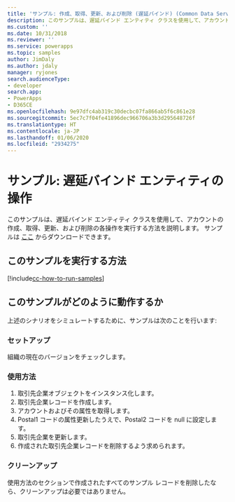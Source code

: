 ```yaml
---
title: 'サンプル: 作成、取得、更新、および削除 (遅延バインド) (Common Data Service) | Microsoft Docs'
description: このサンプルは、遅延バインド エンティティ クラスを使用して、アカウントの作成、取得、更新、および削除の各操作を実行する方法を説明します。
ms.custom: ''
ms.date: 10/31/2018
ms.reviewer: ''
ms.service: powerapps
ms.topic: samples
author: JimDaly
ms.author: jdaly
manager: ryjones
search.audienceType:
- developer
search.app:
- PowerApps
- D365CE
ms.openlocfilehash: 9e97dfc4ab319c30decbc07fa866ab5f6c861e28
ms.sourcegitcommit: 5ec7c7f04fe41896dec966706a3b3d295648726f
ms.translationtype: HT
ms.contentlocale: ja-JP
ms.lasthandoff: 01/06/2020
ms.locfileid: "2934275"
---
```

# <a name="sample-late-bound-entity-operations"></a>サンプル: 遅延バインド エンティティの操作

<!-- show deep insert equivalent 

sample-initialize-record-existing-record.md
sample-create-retrieve-update-delete-late-bound.md

https://docs.microsoft.com/dynamics365/customer-engagement/developer/org-service/sample-create-retrieve-update-delete-late-bound

-->
このサンプルは、遅延バインド エンティティ クラスを使用して、アカウントの作成、取得、更新、および削除の各操作を実行する方法を説明します。 サンプルは [ここ](https://github.com/Microsoft/PowerApps-Samples/tree/master/cds/orgsvc/C%23/LateBoundEntityOperations) からダウンロードできます。

## <a name="how-to-run-this-sample"></a>このサンプルを実行する方法

[!include[cc-how-to-run-samples](../../includes/cc-how-to-run-samples.md)]


## <a name="how-this-sample-works"></a>このサンプルがどのように動作するか

上述のシナリオをシミュレートするために、サンプルは次のことを行います:

### <a name="setup"></a>セットアップ

組織の現在のバージョンをチェックします。


### <a name="demonstrate"></a>使用方法

1. 取引先企業オブジェクトをインスタンス化します。
1. 取引先企業レコードを作成します。
1. アカウントおよびその属性を取得します。
1. Postal1 コードの属性更新したうえで、Postal2 コードを null に設定します。
1. 取引先企業を更新します。 
1. 作成された取引先企業レコードを削除するよう求められます。


### <a name="clean-up"></a>クリーンアップ

使用方法のセクションで作成されたすべてのサンプル レコードを削除したなら、クリーンアップは必要ではありません。
